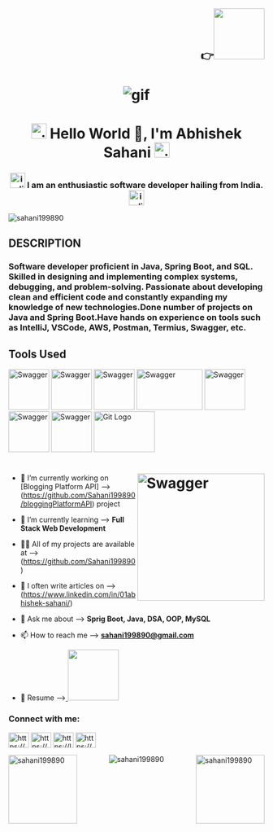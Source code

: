 <h2 align="right">👉<a href="https://drive.google.com/file/d/1igO8oLeIBQ6M3cDSsx7LYjuLDjGkLrxt/view?usp=share_link"><img width="100"src="https://encrypted-tbn0.gstatic.com/images?q=tbn:ANd9GcTB4UElvOe_MgXaCy-Ot2OAxvihSy_W2TisPg&usqp=CAU"> </a></h2>
<h1 align="center"><img alt="gif" src="https://cdna.artstation.com/p/assets/images/images/060/460/880/original/pixel-jeff-chill-mario-2023-2.gif?1678633376"></h1>

<h1 align="center"> <img alt="gif" height="30" src="https://media2.giphy.com/media/v1.Y2lkPTc5MGI3NjExNzFiNjMzOTBiYzUyOGFmNTVlZDFmMmI0ZDE3NGE5ZjA3YWZiMDYxMSZjdD1n/LtiTOVzhzvGuXaea2m/giphy.gif"> Hello World 👋, I'm Abhishek Sahani <img alt="gif" height="30" src="https://media2.giphy.com/media/v1.Y2lkPTc5MGI3NjExNzFiNjMzOTBiYzUyOGFmNTVlZDFmMmI0ZDE3NGE5ZjA3YWZiMDYxMSZjdD1n/LtiTOVzhzvGuXaea2m/giphy.gif"></h1>
<h3 align="center"> <img alt="india flag gif" height="30" src="https://media3.giphy.com/media/9Gnbm29r7ftUA/200w.webp?cid=ecf05e473za3p49dhmp93wv3n7teyh3wcpip91uh83ll8x4w&rid=200w.webp&ct=g"> I am an enthusiastic software developer hailing from India.
<img alt="india flag gif" height="30" src="https://media3.giphy.com/media/9Gnbm29r7ftUA/200w.webp?cid=ecf05e473za3p49dhmp93wv3n7teyh3wcpip91uh83ll8x4w&rid=200w.webp&ct=g">
</h3>

<p align="left"> <img src="https://komarev.com/ghpvc/?username=sahani199890&label=Profile%20views&color=0e75b6&style=flat" alt="sahani199890" /> </p>
<h2> DESCRIPTION</h2>
<h3> Software developer proficient in Java, Spring Boot, and SQL. Skilled in designing and implementing complex systems, debugging, and problem-solving. Passionate about developing clean and efficient code and constantly expanding my knowledge of new technologies.Done number of projects on Java and Spring Boot.Have hands on experience on tools such as IntelliJ, VSCode, AWS, Postman, Termius, Swagger, etc.</h3>
<h2>Tools Used</h2>
<p> 
  <img alt="Swagger" height="80" src="https://upload.wikimedia.org/wikipedia/commons/thumb/9/9c/IntelliJ_IDEA_Icon.svg/1200px-IntelliJ_IDEA_Icon.svg.png">
 <img alt="Swagger" height="80" src="https://yt3.googleusercontent.com/X-rhKMndFm9hT9wIaJns1StBfGbFdLTkAROwm4UZ3n9ucrBky5CFIeeZhSszFXBgQjItzCD0SA=s900-c-k-c0x00ffffff-no-rj">
  <img alt="Swagger" height="80" src="https://static.techspot.com/images2/downloads/topdownload/2020/01/2020-01-28-ts3_thumbs-c3e.png">
  <img alt="Swagger" height="80"width="130" src="https://encrypted-tbn0.gstatic.com/images?q=tbn:ANd9GcTzHh7PNuA9yT-5EmSjEgAgWIS75qns2X5RgQ&usqp=CAU">
  <img alt="Swagger" height="80" src="https://static1.smartbear.co/swagger/media/blog/swagger-editor-blog_575x300.png?ext=.png">
<img alt="Swagger" height="80" src="https://encrypted-tbn0.gstatic.com/images?q=tbn:ANd9GcTXnsBo5j-tjCktTgM00WclTU4z0o1dNU2V1Pho-vQHl2WnL3iKZuOL40bmM2ZaM4MmE44&usqp=CAU">
  <img alt="Swagger" height="80" src="https://blog.cloudanalogy.com/wp-content/uploads/2020/03/vsc-01.jpg">
  <img alt="Git Logo" height="80" width="120" src="https://encrypted-tbn0.gstatic.com/images?q=tbn:ANd9GcRrNey0NJUuet7oxT37OiO795Ldq9G_wpGEaw&usqp=CAU">
  <p>
  <h1><img align="right" alt="Swagger" height="250" src="https://media.tenor.com/NOYF3f82b_gAAAAC/programmer.gif"></h1>

- 🔭 I’m currently working on [Blogging Platform API] -->(https://github.com/Sahani199890/bloggingPlatformAPI) project

- 🌱 I’m currently learning --> **Full Stack Web Development**

- 👨‍💻 All of my projects are available at --> (https://github.com/Sahani199890)

- 📝 I often write articles on --> (https://www.linkedin.com/in/01abhishek-sahani/)

- 💬 Ask me about --> **Sprig Boot, Java, DSA, OOP, MySQL**

- 📫 How to reach me --> **sahani199890@gmail.com**

- 📄 Resume --><a href="https://drive.google.com/file/d/1igO8oLeIBQ6M3cDSsx7LYjuLDjGkLrxt/view?usp=share_link"> <img height="100" src="https://cdn.iconscout.com/icon/free/png-256/resume-1956282-1650445.png"></a>

<h3 align="left">Connect with me:</h3>
<p align="left">
<a href="https://linkedin.com/in/01abhishek-sahani/" target="blank"><img align="center" src="https://raw.githubusercontent.com/rahuldkjain/github-profile-readme-generator/master/src/images/icons/Social/linked-in-alt.svg" alt="https://www.linkedin.com/in/01abhishek-sahani/" height="30" width="40" /></a>
<a href="https://www.hackerrank.com/sahani199890" target="blank"><img align="center" src="https://raw.githubusercontent.com/rahuldkjain/github-profile-readme-generator/master/src/images/icons/Social/hackerrank.svg" alt="https://www.hackerrank.com/sahani199890" height="30" width="40" /></a>
<a href="https://www.leetcode.com/abhishek_sahani/" target="blank"><img align="center" src="https://raw.githubusercontent.com/rahuldkjain/github-profile-readme-generator/master/src/images/icons/Social/leet-code.svg" alt="https://leetcode.com/abhishek_sahani/" height="30" width="40" /></a>
<a href="https://auth.geeksforgeeks.org/user/1abhisfoyr/" target="blank"><img align="center" src="https://raw.githubusercontent.com/rahuldkjain/github-profile-readme-generator/master/src/images/icons/Social/geeks-for-geeks.svg" alt="https://auth.geeksforgeeks.org/user/1abhisfoyr/" height="30" width="40" /></a>
</p>

<p>
  <img align="left" height="135"src="https://github-readme-stats.vercel.app/api?username=sahani199890&show_icons=true&locale=en" alt="sahani199890" />
<img align="right" height="135" src="https://github-readme-streak-stats.herokuapp.com/?user=sahani199890&" alt="sahani199890" />
</p>

<p align="center"><img align="center" src="https://github-readme-stats.vercel.app/api/top-langs?username=sahani199890&show_icons=true&locale=en&layout=compact" alt="sahani199890"/></p>

